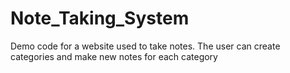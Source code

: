 ﻿# Note_Taking_System
Demo code for a website used to take notes. The user can create categories and make new notes for each category
